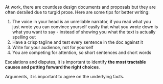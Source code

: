 At work, there are countless design documents and proposals but they are often derailed due to turgid prose.
Here are some tips for better writing:
1. The voice in your head is an unreliable narrator, if you read what you just wrote you can convince yourself easily that what you wrote down is what you want to say - instead of showing you what the text is actually spelling out
2. Have a crisp tagline and test every sentence in the doc against it
3. Write for your audience, not for yourself
4. You are competing for attention, so short sentences and short words 

Escalations and disputes, it is important to identify **the most tractable causes and putting forward the right choices**.

Arguments, it is important to agree on the underlying facts.
